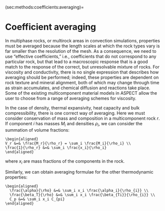 (sec:methods:coefficients:averaging)=
# Coefficient averaging

In multiphase rocks, or multirock areas in convection simulations, properties must be averaged because the length scales at which the rock types vary is far smaller than the resolution of the mesh.
As a consequence, we need to use &ldquo;effective coefficients,&rdquo; i.e., coefficients that do not correspond to any particular rock, but that lead to a macroscopic response that is a good match to the response of the correct, but unresolvable mixture of rocks.
For viscosity and conductivity, there is no single expression that describes how averaging should be performed; indeed, these properties are dependent on rock texture and mineral alignment, both of which may change through time as strain accumulates, and chemical diffusion and reactions take place.
Some of the existing multicomponent material models in <span class="smallcaps">ASPECT</span> allow the user to choose from a range of averaging schemes for viscosity.

In the case of density, thermal expansivity, heat capacity and bulk compressibility, there is one correct way of averaging.
Here we must consider conservation of mass and composition in a multicomponent rock $r$.
If component $i$ has masses $M_i$ and densities $\rho_i$, we can consider the summation of volume fractions:
```{math}
\begin{aligned}
V_r &=& \frac{M_r}{\rho_r} = \sum_i \frac{M_i}{\rho_i} \\
\frac{1}{\rho_r} &=& \sum_i \frac{x_i}{\rho_i}
\end{aligned}
```
where $x_i$ are mass fractions of the components in the rock.

Similarly, we can obtain averaging formulae for the other thermodynamic properties:
```{math}
\begin{aligned}
  \frac{\alpha}{\rho} &=& \sum_i x_i \frac{\alpha_i}{\rho_{i}} \\
  \frac{\beta_T}{\rho} &=& \sum_i x_i \frac{\beta_{Ti}}{\rho_{i}} \\
  C_p &=& \sum_i x_i C_{pi}
\end{aligned}
```
